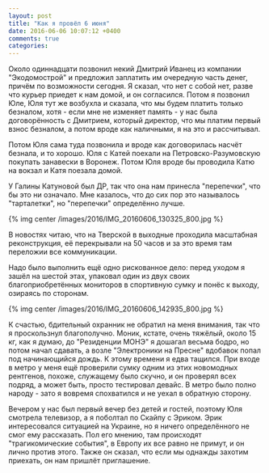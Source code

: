 ```yaml
---
layout: post
title: "Как я провёл 6 июня"
date: 2016-06-06 10:07:12 +0400
comments: true
categories: 
---
```

Около одиннадцати позвонил некий Дмитрий Иванец из компании "Экодомострой" и предложил заплатить им очередную часть денег, причём по возможности сегодня. Я сказал, что нет с собой нет, разве что курьер приедет к нам домой, и он согласился. Потом я позвонил Юле, Юля тут же возбухла и сказала, что мы будем платить только безналом, хотя - если мне не изменяет память - у нас была договорённость с Дмитрием, который директор, что мы платим первый взнос безналом, а потом вроде как наличными, я на это и рассчитывал. 

Потом Юля сама туда позвонила и вроде как договорилась насчёт безнала, и то хорошо. Юля с Катей поехали на Петровско-Разумовскую покупать занавески в Воронеж. Потом Юля вроде бы проводила Катю на вокзал и Катя поезала домой.

У Галины Катуновой был ДР, так что она нам принесла "перепечки", что бы это ни означало. Мне казалось, что до сих пор это называлось "тарталетки", но "перепечки" определённо лучше.

{% img center /images/2016/IMG_20160606_130325_800.jpg %}

В новостях читаю, что на Тверской в выходные проходила масштабная реконструкция, её перекрывали на 50 часов и за это время там переложии все коммуникации.

Надо было выполнить ещё одно рискованное дело: перед уходом я зашёл на шестой этах, упаковал один из двух своих благоприобретённых мониторов в спортивную сумку и понёс к выходу, озираясь по сторонам. 

{% img center /images/2016/IMG_20160606_142935_800.jpg %}

К счастью, бдительный охранник не обратил на меня внимания, так что я проскользнул благополучно. Моник, кстате, очень тяжёлый, около 15 кг, как я думаю, до "Резиденции МОНЭ" я дошагал весьма бодро, но потом начал сдавать, а возле "Электроники на Пресне" вдобавок попал под начинающийся дождь. К этому времени я едва тащился. При входе в метро у меня ещё проверили сумку одним из этих новомодных рентгенов, похоже, служащему было скучно, и он проверял всех подряд, а может быть, просто тестировал девайс. В метро было полно народу - зато я вовремя спохватился и не уехал в обратную сторону.  

Вечером у нас был первый вечер без детей и гостей, поэтому Юля смотрела телевизор, а я поболтал по Скайпу с Эриком. Эрик интересовался ситуацией на Украине, но я ничего определённого не смог ему рассказать. Пол его мнению, там происходят "трагикомические события", в Европу их все равно не примут, и он лично против этого. Также он сказал, что если мы однажды захотим приехать, он нам пришлёт приглашение.
